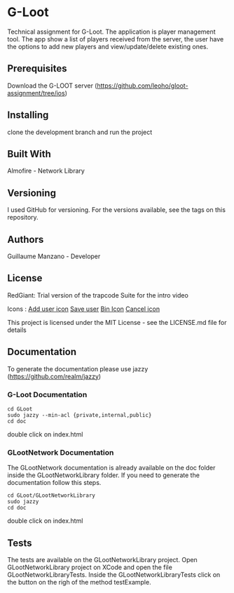 # G-Loot
Technical assignment for G-Loot.
The application is player management tool. The app show a list of players received from the server, the user have the options to add new players and view/update/delete existing ones.

## Prerequisites
Download the G-LOOT server (https://github.com/leoho/gloot-assignment/tree/ios)

## Installing
clone the development branch and run the project

## Built With
Almofire - Network Library

## Versioning
I used GitHub for versioning. For the versions available, see the tags on this repository.

## Authors
Guillaume Manzano  - Developer

## License
RedGiant: Trial version of the trapcode Suite for the intro video

Icons : [Add user icon](https://www.flaticon.com/free-icon/new-user_72648#term=add%20user&page=1&position=4)
[Save user](https://www.flaticon.com/free-icon/floppy-disk_784304#term=save&page=2&position=50)
[Bin Icon](https://www.flaticon.com/free-icon/waste-bin_70388#term=bin&page=1&position=14)
[Cancel icon](https://www.flaticon.com/free-icon/cancel_128397#term=cancel&page=1&position=16)

This project is licensed under the MIT License - see the LICENSE.md file for details

## Documentation
To generate the documentation please use jazzy (https://github.com/realm/jazzy)

### G-Loot Documentation
```
cd GLoot
sudo jazzy --min-acl {private,internal,public}
cd doc
```
double click on index.html

### GLootNetwork Documentation
The GLootNetwork documentation is already available on the doc folder inside the GLootNetworkLibrary folder.
If you need to generate the documentation follow this steps.

```
cd GLoot/GLootNetworkLibrary
sudo jazzy
cd doc
```
double click on index.html

## Tests
The tests are available on the GLootNetworkLibrary project.
Open GLootNetworkLibrary project on XCode and open the file GLootNetworkLibraryTests.
Inside the GLootNetworkLibraryTests click on the button on the righ of the method testExample.
